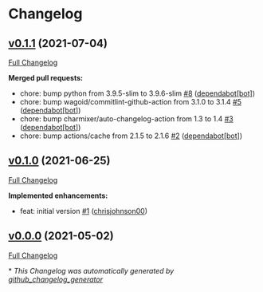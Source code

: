 # Changelog

## [v0.1.1](https://github.com/chrisjohnson00/wol/tree/v0.1.1) (2021-07-04)

[Full Changelog](https://github.com/chrisjohnson00/wol/compare/v0.1.0...v0.1.1)

**Merged pull requests:**

- chore: bump python from 3.9.5-slim to 3.9.6-slim [\#8](https://github.com/chrisjohnson00/wol/pull/8) ([dependabot[bot]](https://github.com/apps/dependabot))
- chore: bump wagoid/commitlint-github-action from 3.1.0 to 3.1.4 [\#5](https://github.com/chrisjohnson00/wol/pull/5) ([dependabot[bot]](https://github.com/apps/dependabot))
- chore: bump charmixer/auto-changelog-action from 1.3 to 1.4 [\#3](https://github.com/chrisjohnson00/wol/pull/3) ([dependabot[bot]](https://github.com/apps/dependabot))
- chore: bump actions/cache from 2.1.5 to 2.1.6 [\#2](https://github.com/chrisjohnson00/wol/pull/2) ([dependabot[bot]](https://github.com/apps/dependabot))

## [v0.1.0](https://github.com/chrisjohnson00/wol/tree/v0.1.0) (2021-06-25)

[Full Changelog](https://github.com/chrisjohnson00/wol/compare/v0.0.0...v0.1.0)

**Implemented enhancements:**

- feat: initial version [\#1](https://github.com/chrisjohnson00/wol/pull/1) ([chrisjohnson00](https://github.com/chrisjohnson00))

## [v0.0.0](https://github.com/chrisjohnson00/wol/tree/v0.0.0) (2021-05-02)

[Full Changelog](https://github.com/chrisjohnson00/wol/compare/5bc26ed94e3f533976546e0fa6ca8fa24650f537...v0.0.0)



\* *This Changelog was automatically generated by [github_changelog_generator](https://github.com/github-changelog-generator/github-changelog-generator)*
